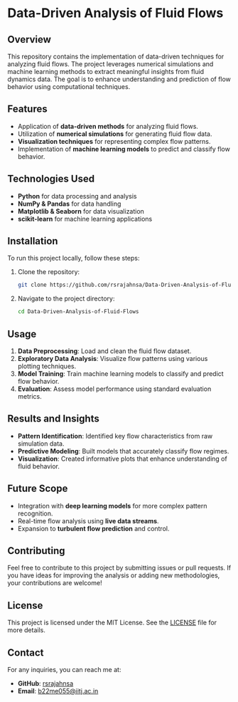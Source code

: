 # Data-Driven Analysis of Fluid Flows

## Overview
This repository contains the implementation of data-driven techniques for analyzing fluid flows. The project leverages numerical simulations and machine learning methods to extract meaningful insights from fluid dynamics data. The goal is to enhance understanding and prediction of flow behavior using computational techniques.

## Features
- Application of **data-driven methods** for analyzing fluid flows.
- Utilization of **numerical simulations** for generating fluid flow data.
- **Visualization techniques** for representing complex flow patterns.
- Implementation of **machine learning models** to predict and classify flow behavior.

## Technologies Used
- **Python** for data processing and analysis
- **NumPy & Pandas** for data handling
- **Matplotlib & Seaborn** for data visualization
- **scikit-learn** for machine learning applications

## Installation
To run this project locally, follow these steps:

1. Clone the repository:
   ```sh
   git clone https://github.com/rsrajahnsa/Data-Driven-Analysis-of-Fluid-Flows.git
   ```
2. Navigate to the project directory:
   ```sh
   cd Data-Driven-Analysis-of-Fluid-Flows
   ```


## Usage
1. **Data Preprocessing**: Load and clean the fluid flow dataset.
2. **Exploratory Data Analysis**: Visualize flow patterns using various plotting techniques.
3. **Model Training**: Train machine learning models to classify and predict flow behavior.
4. **Evaluation**: Assess model performance using standard evaluation metrics.


## Results and Insights
- **Pattern Identification**: Identified key flow characteristics from raw simulation data.
- **Predictive Modeling**: Built models that accurately classify flow regimes.
- **Visualization**: Created informative plots that enhance understanding of fluid behavior.

## Future Scope
- Integration with **deep learning models** for more complex pattern recognition.
- Real-time flow analysis using **live data streams**.
- Expansion to **turbulent flow prediction** and control.

## Contributing
Feel free to contribute to this project by submitting issues or pull requests. If you have ideas for improving the analysis or adding new methodologies, your contributions are welcome!

## License
This project is licensed under the MIT License. See the [LICENSE](LICENSE) file for more details.

## Contact
For any inquiries, you can reach me at:
- **GitHub**: [rsrajahnsa](https://github.com/rsrajahnsa)
- **Email**: b22me055@iitj.ac.in

